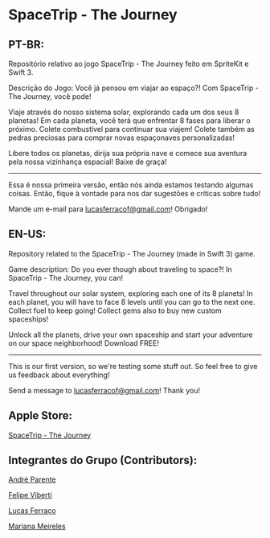 # SpaceTrip - The Journey

## PT-BR:
Repositório relativo ao jogo SpaceTrip - The Journey feito em SpriteKit e Swift 3.

Descrição do Jogo:
Você já pensou em viajar ao espaço?! 
Com SpaceTrip - The Journey, você pode!

Viaje através do nosso sistema solar, explorando cada um dos seus 8 planetas!
Em cada planeta, você terá que enfrentar 8 fases para liberar o próximo. Colete combustível para continuar sua viajem!
Colete também as pedras preciosas para comprar novas espaçonaves personalizadas!

Libere todos os planetas, dirija sua própria nave e comece sua aventura pela nossa vizinhança espacial!
Baixe de graça!

--------------------------------------------

Essa é nossa primeira versão, então nós ainda estamos testando algumas coisas.
Então, fique à vontade para nos dar sugestões e críticas sobre tudo!

Mande um e-mail para lucasferracof@gmail.com!
Obrigado!

## EN-US:
Repository related to the SpaceTrip - The Journey (made in Swift 3) game.

Game description:
Do you ever though about traveling to space?! 
In SpaceTrip - The Journey, you can!

Travel throughout our solar system, exploring each one of its 8 planets!
In each planet, you will have to face 8 levels until you can go to the next one. Collect fuel to keep going!
Collect gems also to buy new custom spaceships!

Unlock all the planets, drive your own spaceship and start your adventure on our space neighborhood!
Download FREE!

--------------------------------------------

This is our first version, so we're testing some stuff out.
So feel free to give us feedback about everything!

Send a message to lucasferracof@gmail.com!
Thank you!

## Apple Store:
[SpaceTrip - The Journey](https://itunes.apple.com/br/app/spacetrip-the-journey/id1178712774?l=en&mt=8)

## Integrantes do Grupo (Contributors):

[André Parente](https://github.com/andreparente)

[Felipe Viberti](https://github.com/felipegus8)

[Lucas Ferraço](https://github.com/lucasferraco)

[Mariana Meireles](https://github.com/mariimeireles)
